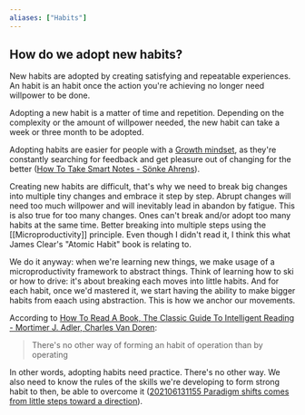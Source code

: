 ```yaml
---
aliases: ["Habits"]
---
```


## How do we adopt new habits? 

New habits are adopted by creating satisfying and repeatable experiences. An habit is an habit once the action you're achieving no longer need willpower to be done. 

Adopting a new habit is a matter of time and repetition. Depending on the complexity or the amount of willpower needed, the new habit can take a week or three month to be adopted. 

Adopting habits are easier for people with a [Growth mindset](Growth%20mindset.md), as they're constantly searching for feedback and get pleasure out of changing for the better ([How To Take Smart Notes - Sönke Ahrens](How%20To%20Take%20Smart%20Notes%20-%20Sönke%20Ahrens.md)). 

Creating new habits are difficult, that's why we need to break big changes into multiple tiny changes and embrace it step by step. Abrupt changes will need too much willpower and will inevitably lead in abandon by fatigue. This is also true for too many changes. Ones can't break and/or adopt too many habits at the same time. Better breaking into multiple steps using the [[Microproductivity]] principle. Even though I didn't read it, I think this what James Clear's "Atomic Habit" book is relating to. 

We do it anyway: when we're learning new things, we make usage of a microproductivity framework to abstract things. Think of learning how to ski or how to drive: it's about breaking each moves into little habits. And for each habit, once we'd mastered it, we start having the ability to make bigger habits from eaach using abstraction. This is how we anchor our movements. 

According to [How To Read A Book, The Classic Guide To Intelligent Reading - Mortimer J. Adler, Charles Van Doren](How%20To%20Read%20A%20Book,%20The%20Classic%20Guide%20To%20Intelligent%20Reading%20-%20Mortimer%20J.%20Adler,%20Charles%20Van%20Doren.md): 
> There's no other way of forming an habit of operation than by operating

In other words, adopting habits need practice. There's no other way. We also need to know the rules of the skills we're developing to form strong habit to then, be able to overcome it ([202106131155 Paradigm shifts comes from little steps toward a direction](202106131155%20Paradigm%20shifts%20comes%20from%20little%20steps%20toward%20a%20direction.md)). 





